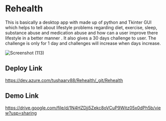 
# Rehealth

This is basically a desktop app with made up of python and Tkinter GUI which helps to tell about lifestyle problems regarding diet, exercise, sleep, substance abuse and medication abuse and how can a user improve there lifestyle in a better manner . It also gives a 30 days challenge to user. The challenge is only for 1 day and challenges will increase when days increase.

![Screenshot (113)](https://user-images.githubusercontent.com/66867543/150944827-12ab6e47-e6ae-4cfd-aa68-ec4844cfafcd.png)

## Deploy Link

https://dev.azure.com/tushaarv88/Rehealth/_git/Rehealth

## Demo Link

https://drive.google.com/file/d/1N4HZDjj5Zekc8oVCuP9Witz05x0dPh5b/view?usp=sharing
